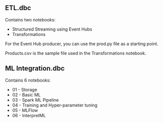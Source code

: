 ## ETL.dbc
Contains two notebooks: 
- Structured Streaming using Event Hubs 
- Transformations 

For the Event Hub producer, you can use the prod.py file as a starting point.

Products.csv is the sample file used in the Transformations notebook.


## ML Integration.dbc
Contains 6 notebooks:
- 01 - Storage
- 02 - Basic ML
- 03 - Spark ML Pipeline
- 04 - Training and Hyper-parameter tuning
- 05 - MLFlow
- 06 - InterpretML

